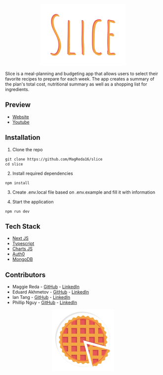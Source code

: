 <p align="center">
  <img src="public/slice-23.png" height="200px"/>
</p>
Slice is a meal-planning and budgeting app that allows users to select their favorite recipes to prepare for each week. The app creates a summary of the plan's total cost, nutritional summary as well as a shopping list for ingredients.

## Preview
* [Website](https://https://slice-henna.vercel.app/)
* [Youtube](https://youtu.be/Vu-_ldFzTeM)

## Installation
1. Clone the repo

```
git clone https://github.com/MagReda16/slice
cd slice
```

2. Install required dependencies
```
npm install
```

3. Create .env.local file based on .env.example and fill it with information

5. Start the application
```
npm run dev
```

## Tech Stack
* [Next JS](https://nextjs.org/)
* [Typescript](https://www.typescriptlang.org/)
* [Charts JS](https://www.chartjs.org/)
* [Auth0](https://auth0.com/)
* [MongoDB](https://www.mongodb.com/)

## Contributors

* Maggie Reda - [GitHub](https://github.com/MagReda16) - [LinkedIn](https://www.linkedin.com/in/maggierosereda/)
* Eduard Akhmetov - [GitHub](https://github.com/edakhmetov) - [LinkedIn](https://www.linkedin.com/in/eduardakhmetov/)
* Ian Tang - [GitHub](https://github.com/ian-tang) - [LinkedIn](https://www.linkedin.com/in/oliniantang/)
* Phillip Nguy - [GitHub](https://github.com/PhillipNguy) - [LinkedIn](https://www.linkedin.com/in/phillipnguy/)

<p align="center">
  <img src="public/slice-19.png" height="200px"/>
</p>
